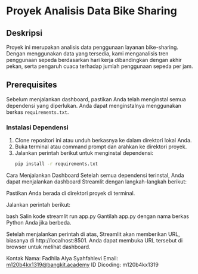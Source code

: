 # Proyek Analisis Data Bike Sharing

## Deskripsi
Proyek ini merupakan analisis data penggunaan layanan bike-sharing. Dengan menggunakan data yang tersedia, kami menganalisis tren penggunaan sepeda berdasarkan hari kerja dibandingkan dengan akhir pekan, serta pengaruh cuaca terhadap jumlah penggunaan sepeda per jam.

## Prerequisites
Sebelum menjalankan dashboard, pastikan Anda telah menginstal semua dependensi yang diperlukan. Anda dapat menginstalnya menggunakan berkas `requirements.txt`.

### Instalasi Dependensi
1. Clone repositori ini atau unduh berkasnya ke dalam direktori lokal Anda.
2. Buka terminal atau command prompt dan arahkan ke direktori proyek.
3. Jalankan perintah berikut untuk menginstal dependensi:
   ```bash
   pip install -r requirements.txt

Cara Menjalankan Dashboard
Setelah semua dependensi terinstal, Anda dapat menjalankan dashboard Streamlit dengan langkah-langkah berikut:

Pastikan Anda berada di direktori proyek di terminal.

Jalankan perintah berikut:

bash
Salin kode
streamlit run app.py
Gantilah app.py dengan nama berkas Python Anda jika berbeda.

Setelah menjalankan perintah di atas, Streamlit akan memberikan URL, biasanya di http://localhost:8501. Anda dapat membuka URL tersebut di browser untuk melihat dashboard.

Kontak
Nama: Fadhila Alya Syahfahlevi
Email: m120b4kx1319@bangkit.academy
ID Dicoding: m120b4kx1319
